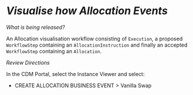 # *Visualise how Allocation Events*

_What is being released?_

An Allocation visualisation workflow consisting of `Execution`, a proposed `WorkflowStep` containing an `AllocationInstruction` and finally an accepted `WorkflowStep` containing an `Allocation`. 

_Review Directions_

In the CDM Portal, select the Instance Viewer and select:

- CREATE ALLOCATION BUSINESS EVENT > Vanilla Swap
